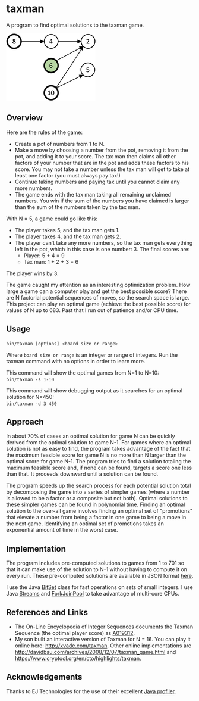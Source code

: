 # taxman
A program to find optimal solutions to the taxman game.

![game 10 move 3](img/10.3.png)


Overview
---------------
Here are the rules of the game:
* Create a pot of numbers from 1 to N.
*	Make a move by choosing a number from the pot, removing it from the pot, and adding it to your score. The tax man
     then claims all other factors of your number that are in the pot and adds these factors to his score. You may not
     take a number unless the tax man will get to take at least one factor (you must always pay tax!)
* Continue taking numbers and paying tax until you cannot claim any more numbers.
* The game ends with the tax man taking all remaining unclaimed numbers. You win if the sum of the numbers you have
  claimed is larger than the sum of the numbers taken by the tax man.

With N = 5, a game could go like this:
* The player takes 5, and the tax man gets 1.
* The player takes 4, and the tax man gets 2.
* The player can’t take any more numbers, so the tax man gets everything left in the pot, which in this case is one
  number: 3.
The final scores are:  
  - Player: 5 + 4 = 9
  - Tax man: 1 + 2 + 3 = 6
    
The player wins by 3.

The game caught my attention as an interesting optimization problem. How large a game can a computer play and get the 
best possible score? There are N factorial potential sequences of moves, so the search space is large.  This project
can play an optimal game (achieve the best possible score) for values of N up to 683.  Past that I run out of patience
and/or CPU time.

Usage
---------------
`bin/taxman [options] <board size or range>`  

Where `board size or range` is an integer or range of integers.  Run the taxman command with no options in order to
learn more.

This command will show the optimal games from N=1 to
N=10:  
    `bin/taxman -s 1-10`  

This command will show debugging output as it searches for an optimal solution for N=450:  
    `bin/taxman -d 3 450`

Approach
---------------
In about 70% of cases an optimal solution for game N can be quickly derived from the optimal solution to game N-1.
For games where an optimal solution is not as easy to find, the program takes advantage of the fact that the maximum
feasible score for game N is no more than N larger than the optimal score for game N-1.  The program tries to find a
solution totaling the maximum feasible score and, if none can be found, targets a score one less than that.  It
proceeds downward until a solution can be found.

The program speeds up the search process for each potential solution total by decomposing the game into a series of simpler
games (where a number is allowed to be a factor or a composite but not both). Optimal solutions to these simpler
games can be found in polynomial time. Finding an optimal solution to the over-all game involves finding an optimal
set of "promotions" that elevate a number from being a factor in one game to being a move in the next game. Identifying
an optimal set of promotions takes an exponential amount of time in the worst case.

Implementation
---------------
The program includes pre-computed solutions to games from 1 to 701 so that it can make use of the solution to N-1
without having to compute it on every run.  These pre-computed solutions are available in JSON format
[here](src/main/resources/optimal.json).

I use the Java [BitSet](https://docs.oracle.com/en/java/javase/11/docs/api/java.base/java/util/BitSet.html) class for
fast operations on sets of small integers.  I use
Java [Streams](https://docs.oracle.com/en/java/javase/11/docs/api/java.base/java/util/stream/Stream.html)
and [ForkJoinPool](https://docs.oracle.com/en/java/javase/11/docs/api/java.base/java/util/concurrent/ForkJoinPool.html)
to take advantage of multi-core CPUs.

References and Links
---------------
- The On-Line Encyclopedia of Integer Sequences documents the Taxman Sequence (the optimal player score)
as [A019312](https://oeis.org/A019312).
- My son built an interactive version of Taxman for N = 16.  You can play it online here: <http://xvade.com/taxman>.
Other online implementations are <http://davidbau.com/archives/2008/12/07/taxman_game.html> and
<https://www.cryptool.org/en/cto/highlights/taxman>.
  

Acknowledgements
---------------
Thanks to EJ Technologies for the use of their excellent
[Java profiler](https://www.ej-technologies.com/products/jprofiler/overview.html).